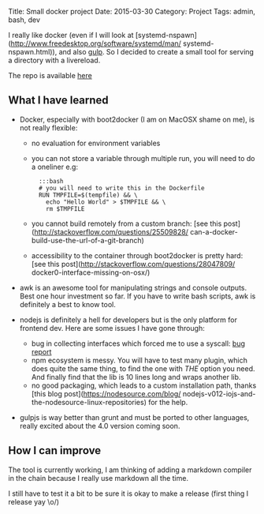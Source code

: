 Title: Small docker project 
Date: 2015-03-30
Category: Project
Tags: admin, bash, dev

I really like docker (even if I will look at 
[systemd-nspawn](http://www.freedesktop.org/software/systemd/man/
systemd-nspawn.html)), and also [gulp](http://gulpjs.com/). 
So I decided to create a small tool for serving a directory with a livereload.

The repo is available [here](https://github.com/IxDay/docker-html5-boilerplate)

## What I have learned
* Docker, especially with boot2docker (I am on MacOSX shame on me), is not
  really flexible: 
    * no evaluation for environment variables
    * you can not store a variable through multiple run, you will need to do
      a oneliner e.g:
            
            :::bash
            # you will need to write this in the Dockerfile
            RUN TMPFILE=$(tempfile) && \
              echo "Hello World" > $TMPFILE && \
              rm $TMPFILE

    * you cannot build remotely from a custom branch: 
    [see this post](http://stackoverflow.com/questions/25509828/
    can-a-docker-build-use-the-url-of-a-git-branch)
    * accessibility to the container through boot2docker is pretty hard: 
    [see this post](http://stackoverflow.com/questions/28047809/
    docker0-interface-missing-on-osx/)

* awk is an awesome tool for manipulating strings and console outputs. 
  Best one hour investment so far. If you have to write bash scripts, awk is
  definitely a best to know tool.
* nodejs is definitely a hell for developers but is the only platform for
  frontend dev. Here are some issues I have gone through:
    * bug in collecting interfaces which forced me to use a syscall: 
      [bug report](https://github.com/joyent/node/issues/9029)
    * npm ecosystem is messy. You will have to test many plugin, which does
      quite the same thing, to find the one with *THE* option you need.
      And finally find that the lib is 10 lines long and wraps another lib.
    * no good packaging, which leads to a custom installation path, 
      thanks [this blog post](https://nodesource.com/blog/
      nodejs-v012-iojs-and-the-nodesource-linux-repositories) for the help.
* gulpjs is way better than grunt and must be ported to other languages, 
really excited about the 4.0 version coming soon.

## How I can improve

The tool is currently working, I am thinking of adding a markdown compiler in 
the chain because I really use markdown all the time. 

I still have to test it a bit to be sure it is okay to make a release 
(first thing I release yay \o/)
